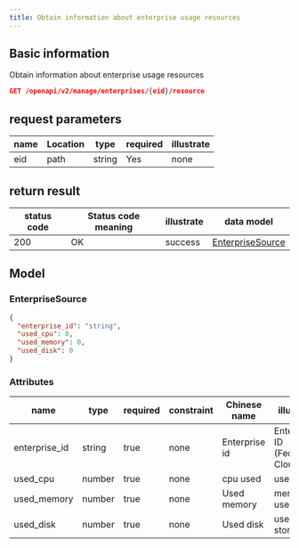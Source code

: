 ```yaml
---
title: Obtain information about enterprise usage resources
---
```


## Basic information

Obtain information about enterprise usage resources

```json title="请求路径"
GET /openapi/v2/manage/enterprises/{eid}/resource
```

## request parameters

| name | Location | type   | required | illustrate |
| ---- | -------- | ------ | -------- | ---------- |
| eid  | path     | string | Yes      | none       |

## return result

| status code | Status code meaning | illustrate | data model                            |
| ----------- | ------------------- | ---------- | ------------------------------------- |
| 200         | OK                  | success    | [EnterpriseSource](#enterprisesource) |

## Model

### EnterpriseSource

```json
{
  "enterprise_id": "string",
  "used_cpu": 0,
  "used_memory": 0,
  "used_disk": 0
}

```

### Attributes

| name                               | type   | required | constraint | Chinese name  | illustrate                                            |
| ---------------------------------- | ------ | -------- | ---------- | ------------- | ----------------------------------------------------- |
| enterprise_id | string | true     | none       | Enterprise id | Enterprise ID (Federated Cloud ID) |
| used_cpu      | number | true     | none       | cpu used      | used cpu                                              |
| used_memory   | number | true     | none       | Used memory   | memory used                                           |
| used_disk     | number | true     | none       | Used disk     | used storage                                          |
